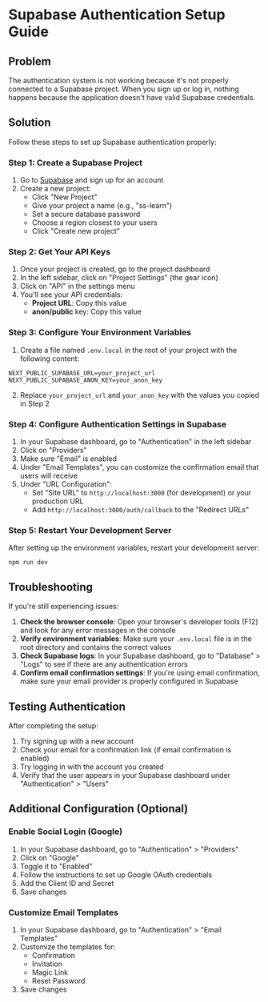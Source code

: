 # Supabase Authentication Setup Guide

## Problem
The authentication system is not working because it's not properly connected to a Supabase project. When you sign up or log in, nothing happens because the application doesn't have valid Supabase credentials.

## Solution
Follow these steps to set up Supabase authentication properly:

### Step 1: Create a Supabase Project

1. Go to [Supabase](https://supabase.com/) and sign up for an account
2. Create a new project:
   - Click "New Project"
   - Give your project a name (e.g., "ss-learn")
   - Set a secure database password
   - Choose a region closest to your users
   - Click "Create new project"

### Step 2: Get Your API Keys

1. Once your project is created, go to the project dashboard
2. In the left sidebar, click on "Project Settings" (the gear icon)
3. Click on "API" in the settings menu
4. You'll see your API credentials:
   - **Project URL**: Copy this value
   - **anon/public** key: Copy this value

### Step 3: Configure Your Environment Variables

1. Create a file named `.env.local` in the root of your project with the following content:

```
NEXT_PUBLIC_SUPABASE_URL=your_project_url
NEXT_PUBLIC_SUPABASE_ANON_KEY=your_anon_key
```

2. Replace `your_project_url` and `your_anon_key` with the values you copied in Step 2

### Step 4: Configure Authentication Settings in Supabase

1. In your Supabase dashboard, go to "Authentication" in the left sidebar
2. Click on "Providers"
3. Make sure "Email" is enabled
4. Under "Email Templates", you can customize the confirmation email that users will receive
5. Under "URL Configuration":
   - Set "Site URL" to `http://localhost:3000` (for development) or your production URL
   - Add `http://localhost:3000/auth/callback` to the "Redirect URLs"

### Step 5: Restart Your Development Server

After setting up the environment variables, restart your development server:

```
npm run dev
```

## Troubleshooting

If you're still experiencing issues:

1. **Check the browser console**: Open your browser's developer tools (F12) and look for any error messages in the console
2. **Verify environment variables**: Make sure your `.env.local` file is in the root directory and contains the correct values
3. **Check Supabase logs**: In your Supabase dashboard, go to "Database" > "Logs" to see if there are any authentication errors
4. **Confirm email confirmation settings**: If you're using email confirmation, make sure your email provider is properly configured in Supabase

## Testing Authentication

After completing the setup:

1. Try signing up with a new account
2. Check your email for a confirmation link (if email confirmation is enabled)
3. Try logging in with the account you created
4. Verify that the user appears in your Supabase dashboard under "Authentication" > "Users"

## Additional Configuration (Optional)

### Enable Social Login (Google)

1. In your Supabase dashboard, go to "Authentication" > "Providers"
2. Click on "Google"
3. Toggle it to "Enabled"
4. Follow the instructions to set up Google OAuth credentials
5. Add the Client ID and Secret
6. Save changes

### Customize Email Templates

1. In your Supabase dashboard, go to "Authentication" > "Email Templates"
2. Customize the templates for:
   - Confirmation
   - Invitation
   - Magic Link
   - Reset Password
3. Save changes
